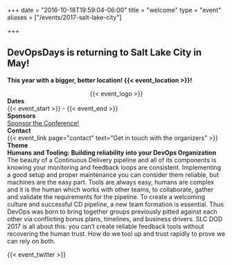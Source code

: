 +++
date = "2016-10-18T19:59:04-06:00"
title = "welcome"
type = "event"
aliases = ["/events/2017-salt-lake-city"]

+++

<!-- <h2>{{< event_start >}} - {{< event_end >}}</h2> -->
<h2>DevOpsDays is returning to Salt Lake City in May!</h2>


**This year with a bigger, better location! {{< event_location >}}!**

<div style="text-align:center;">
  {{< event_logo >}}
</div>

<div class = "row">
  <div class = "col-md-2">
    <strong>Dates</strong>
  </div>
  <div class = "col-md-8">
    {{< event_start >}} - {{< event_end >}}
  </div>
</div>

<!-- <div class = "row">
  <div class = "col-md-2">
    <strong>Location</strong>
  </div>
  <div class = "col-md-8">
    {{< event_location >}}
  </div>
</div> -->

<!-- <div class = "row">
  <div class = "col-md-2">
    <strong>Register</strong>
  </div>
  <div class = "col-md-8">
    {{< event_link page="registration" text="Register to attend the conference!" >}}
  </div>
</div> -->

<!-- <div class = "row">
  <div class = "col-md-2">
    <strong>Propose</strong>
  </div>
  <div class = "col-md-8">
    {{< event_link page="propose" text="Propose a talk!" >}}
  </div>
</div> -->

<!-- <div class = "row">
  <div class = "col-md-2">
    <strong>Program</strong>
  </div>
  <div class = "col-md-8">
    View the {{< event_link page="program" text="program." >}}
  </div>
</div> -->

<!-- <div class = "row">
  <div class = "col-md-2">
    <strong>Speakers</strong>
  </div>
  <div class = "col-md-8">
    Check out the {{< event_link page="speakers" text="speakers!" >}}
  </div>
</div> -->

<div class = "row">
  <div class = "col-md-2">
    <strong>Sponsors</strong>
  </div>
  <div class = "col-md-8">
    <a href="http://slcdevopsdays.org/our-sponsors/">Sponsor the Conference!</a>
  </div>
</div>

<div class = "row">
  <div class = "col-md-2">
    <strong>Contact</strong>
  </div>
  <div class = "col-md-8">
    {{< event_link page="contact" text="Get in touch with the organizers" >}}
  </div>
</div>
<div class = "row">
  <div class = "col-md-2">
    <strong>Theme</strong>
  </div>
  <div class = "col-md-8">
<strong>Humans and Tooling: Building reliability into your DevOps Organization</strong>
The beauty of a Continuous Delivery pipeline and all of its components is knowing your monitoring and feedback loops are consistent. Implementing a good setup and proper maintenance you can consider them reliable, but machines are the easy part. Tools are always easy, humans are complex and it is the human which works with other teams, to collaborate, gather and validate the requirements for the pipeline. To create a welcoming culture and successful CD pipeline, a new team formation is essential. Thus DevOps was born to bring together groups previously pitted against each other via conflicting bonus plans, timelines, and business drivers. SLC DOD 2017 is all about this: you can’t create reliable feedback tools without recovering the human trust. How do we tool up and trust rapidly to prove we can rely on both.


  </div>
</div>

{{< event_twitter >}}

